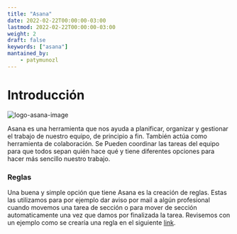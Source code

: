 ```yaml
---
title: "Asana"
date: 2022-02-22T00:00:00-03:00
lastmod: 2022-02-22T00:00:00-03:00
weight: 2
draft: false
keywords: ["asana"]
mantained_by:
    - patymunozl
---
```


# Introducción

![logo-asana-image](../logo-asana.png)

Asana es una herramienta que nos ayuda a planificar, organizar y gestionar el trabajo de nuestro equipo, de principio a fin. También actúa como herramienta de colaboración. Se Pueden coordinar las tareas del equipo para que todos sepan quién hace qué y tiene diferentes opciones para hacer más sencillo nuestro trabajo.

### Reglas

Una buena y simple opción que tiene Asana es la creación de reglas. Estas las utilizamos para por ejemplo dar aviso por mail a algún profesional cuando movemos una tarea de sección o para mover de sección automaticamente una vez que damos por finalizada la tarea. Revisemos con un ejemplo como se crearía una regla en el siguiente [link](https://drive.google.com/drive/folders/1J-0VS5InRFvdLbd3eyeSXWOqmrNFsv_l).
